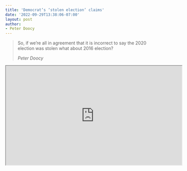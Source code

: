 ```yaml
---
title: 'Democrat’s ‘stolen election’ claims'
date: '2022-09-29T13:38:06-07:00'
layout: post
author:
- Peter Doocy
---
```


> So, if we’re all in agreement that it is incorrect to say the 2020 election was stolen what about 2016 election?
>
> <cite>Peter Doocy</cite>

<iframe width="560" height="315" src="https://www.youtube.com/embed/uoMfIkz7v6s" title="Democrat’s ‘stolen election’ claims"></iframe>
